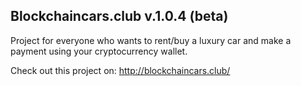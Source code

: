 ## Blockchaincars.club                            v.1.0.4 (beta)
Project for everyone who wants to rent/buy a luxury car and make a payment using your cryptocurrency wallet.


Check out this project on:
http://blockchaincars.club/
